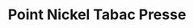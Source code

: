 ---
title: "Point Nickel Tabac Presse"
url: /henin-beaumont/point-nickel-tabac-presse/
shop: shop
---